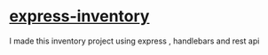# [express-inventory](https://desolate-ocean-79741.herokuapp.com/)
I made this inventory project using express , handlebars and rest api
